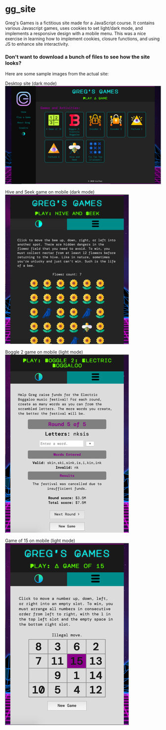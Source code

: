 # gg_site

Greg's Games is a fictitious site made for a JavaScript course. It contains various Javascript games, uses cookies to set light/dark mode, and implements a responsive design with a mobile menu. This was a nice exercise in learning how to implement cookies, closure functions, and using JS to enhance site interactivity.

### Don't want to download a bunch of files to see how the site looks?

Here are some sample images from the actual site:

Desktop site (dark mode)<br>
<img src="demo_img1.png" alt="Image of game page on desktop, dark mode enabled" width="750"/>

Hive and Seek game on mobile (dark mode)<br>
<img src="demo_img2.png" alt="Image of Hive and Seek game on mobile (dark mode)" width="400"/>

Boggle 2 game on mobile (light mode)<br>
<img src="demo_img3.png" alt="Image of Boggle 2 game on mobile (light mode)" width="400"/>

Game of 15 on mobile (light mode)<br>
<img src="demo_img4.png" alt="Image of Game of 15 on mobile (light mode)" width="400"/>
